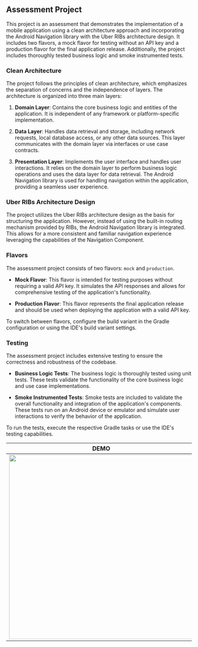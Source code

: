 ## Assessment Project

This project is an assessment that demonstrates the implementation of a mobile application using a clean architecture approach and incorporating the Android Navigation library with the Uber RIBs architecture design. It includes two flavors, a mock flavor for testing without an API key and a production flavor for the final application release. Additionally, the project includes thoroughly tested business logic and smoke instrumented tests.

### Clean Architecture

The project follows the principles of clean architecture, which emphasizes the separation of concerns and the independence of layers. The architecture is organized into three main layers:

1. **Domain Layer**: Contains the core business logic and entities of the application. It is independent of any framework or platform-specific implementation.

2. **Data Layer**: Handles data retrieval and storage, including network requests, local database access, or any other data sources. This layer communicates with the domain layer via interfaces or use case contracts.

3. **Presentation Layer**: Implements the user interface and handles user interactions. It relies on the domain layer to perform business logic operations and uses the data layer for data retrieval. The Android Navigation library is used for handling navigation within the application, providing a seamless user experience.

### Uber RIBs Architecture Design

The project utilizes the Uber RIBs architecture design as the basis for structuring the application. However, instead of using the built-in routing mechanism provided by RIBs, the Android Navigation library is integrated. This allows for a more consistent and familiar navigation experience leveraging the capabilities of the Navigation Component.

### Flavors

The assessment project consists of two flavors: `mock` and `production`.

- **Mock Flavor**: This flavor is intended for testing purposes without requiring a valid API key. It simulates the API responses and allows for comprehensive testing of the application's functionality.

- **Production Flavor**: This flavor represents the final application release and should be used when deploying the application with a valid API key.

To switch between flavors, configure the build variant in the Gradle configuration or using the IDE's build variant settings.

### Testing

The assessment project includes extensive testing to ensure the correctness and robustness of the codebase.

- **Business Logic Tests**: The business logic is thoroughly tested using unit tests. These tests validate the functionality of the core business logic and use case implementations.

- **Smoke Instrumented Tests**: Smoke tests are included to validate the overall functionality and integration of the application's components. These tests run on an Android device or emulator and simulate user interactions to verify the behavior of the application.

To run the tests, execute the respective Gradle tasks or use the IDE's testing capabilities.

| DEMO |
|---|
| <img src="https://github.com/conxtantyn/gram/assets/78351447/6b82e531-f00f-4d81-b148-d95fcdd68f64" height="500" /> |
